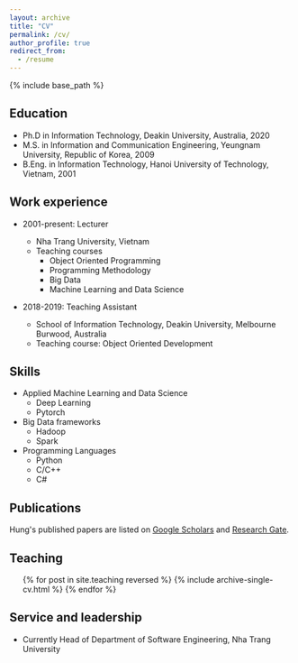 ```yaml
---
layout: archive
title: "CV"
permalink: /cv/
author_profile: true
redirect_from:
  - /resume
---
```


{% include base_path %}

## Education

* Ph.D in Information Technology, Deakin University, Australia, 2020
* M.S. in Information and Communication Engineering, Yeungnam University, Republic of Korea, 2009
* B.Eng. in Information Technology, Hanoi University of Technology, Vietnam, 2001

## Work experience

* 2001-present: Lecturer
  * Nha Trang University, Vietnam
  * Teaching courses
    * Object Oriented Programming
    * Programming Methodology
    * Big Data
    * Machine Learning and Data Science

* 2018-2019: Teaching Assistant
  * School of Information Technology, Deakin University, Melbourne Burwood, Australia
  * Teaching course: Object Oriented Development

## Skills

* Applied Machine Learning and Data Science
  * Deep Learning
  * Pytorch
* Big Data frameworks
  * Hadoop
  * Spark
* Programming Languages
  * Python
  * C/C++
  * C#

## Publications

  Hung's published papers are listed on [Google Scholars](https://scholar.google.com/citations?user=NDDWXZsAAAAJ) and [Research Gate](https://www.researchgate.net/profile/Hung-Nguyen-88).

## Teaching

  <ul>{% for post in site.teaching reversed %}
    {% include archive-single-cv.html %}
  {% endfor %}</ul>
  
## Service and leadership

* Currently Head of Department of Software Engineering, Nha Trang University
